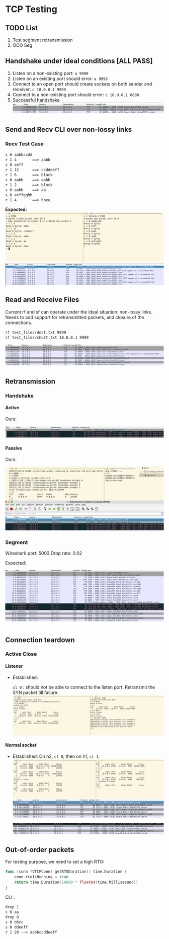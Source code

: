 # TCP Testing

## TODO List

1. Test segment retransmission
2. OOO Seg

## Handshake under ideal conditions [ALL PASS]

1. Listen on a non-existing port: `a 9999`
2. Listen on an existing port should error: `a 9999`
3. Connect to an open port should create sockets on both sender and receiver: `c 10.0.0.1 9999`
4. Connect to a non-existing port should error: `c 10.0.0.1 8888`
5. Successful handshake
![Alt text](../md_images/tcp/ideal_handshake.png)

## Send and Recv CLI over non-lossy links

### Recv Test Case

```
s 0 aabbccdd
r 1 4       ==> aabb
s 0 eeff
r 1 12      ==> ccddeeff
r 1 6       ==> block
s 0 aabb    ==> aabb
r 1 2       ==> block
s 0 aabb    ==> aa
s 0 eeffgghh 
r 1 4       ==> bbee
```

**Expected:**
![Alt text](../md_images/tcp/terminal-read.png)
![Alt text](../md_images/tcp/expected-non-lossy-read.png)

## Read and Receive Files

Current rf and sf can operate under the ideal situation: non-lossy links. Needs to add support for retransmitted packets, and closure of the connections.

```
rf test_files/dest.txt 9999
sf test_files/short.txt 10.0.0.1 9999
```
![Alt text](../md_images/tcp/non-lossy-files.png)

## Retransmission

### Handshake

#### Active

Ours: 

![Alt text](../md_images/tcp/active_retrans.png)

#### Passive 

Ours:

![Alt text](../md_images/tcp/passive_retrans.png)

### Segment

Wireshark port: 5003
Drop rate: 0.02

Expected:

![Alt text](../md_images/tcp/ref_retrans_0.02.png)

## Connection teardown

### Active Close

#### Listener

- Established: 

    `cl 0` : should not be able to connect to the listen port. Retransmit the SYN packet till failure.
    ![Alt text](../md_images/tcp/listener_close.png)

#### Normal socket

 - Established: 
    On h2, `cl 0`; then on h1, `cl 1`.
    ![Alt text](../md_images/tcp/normal_close.png)
    ![Alt text](../md_images/tcp/image.png)
    ![Alt text](../md_images/tcp/normal_close_wireshark.png)

## Out-of-order packets

For testing purpose, we need to set a high RTO:

```Go
func (conn *VTCPConn) getRTODuration() time.Duration {
	conn.rtoIsRunning = true
	return time.Duration(10000 * float64(time.Millisecond))
}
```

CLI :
```
drop 1
s 0 aa
drop 0
s 0 bbcc
s 0 ddeeff
r 1 20 --> aabbccddeeff
```